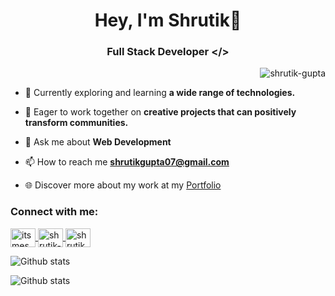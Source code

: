 <h1 align="center">Hey, I'm Shrutik👋</h1>
<h3 align="center">Full Stack Developer &lt;/&gt; </h3>

<p align="right"> <img src="https://komarev.com/ghpvc/?username=shrutik-gupta&label=Profile%20views&color=0e75b6&style=flat" alt="shrutik-gupta" /> </p>

- 🚀 Currently exploring and learning **a wide range of technologies.**

- 🤝 Eager to work together on **creative projects that can positively transform communities.**

- 💬 Ask me about **Web Development**

- 📫 How to reach me **shrutikgupta07@gmail.com**

- 🌐  Discover more about my work at my [Portfolio](http://portfolio-qjpc.vercel.app/)

<h3 align="left">Connect with me:</h3>
<p align="left">
  <a href="http://portfolio-qjpc.vercel.app/" target="blank">
    <img align="center" src="https://raw.githubusercontent.com/rahuldkjain/github-profile-readme-generator/master/src/images/icons/FrontendDevelopment/reactjs.svg" alt="itsmeshrutik" height="30" width="40" />
  </a>
  <a  href="https://linkedin.com/in/shrutik-gupta" target="blank">
    <img align="center" src="https://raw.githubusercontent.com/rahuldkjain/github-profile-readme-generator/master/src/images/icons/Social/linked-in-alt.svg" alt="shrutik-gupta" height="30" width="40" />
  </a>
  <a href="https://instagram.com/shrutik_gupta" target="blank">
    <img align="center" src="https://raw.githubusercontent.com/rahuldkjain/github-profile-readme-generator/master/src/images/icons/Social/instagram.svg" alt="shrutik_gupta" height="30" width="40" />
  </a>
</p>

<p>
  <img align="center" src="https://github-readme-stats.vercel.app/api/top-langs?username=shrutik-gupta&show_icons=true&locale=en&layout=compact&theme=dark" alt="Github stats" />
</p>
<p>
  <img align="center" src="https://github-readme-stats.vercel.app/api?username=shrutik-gupta&show_icons=true&locale=en&theme=dark" alt="Github stats" />
</p>


